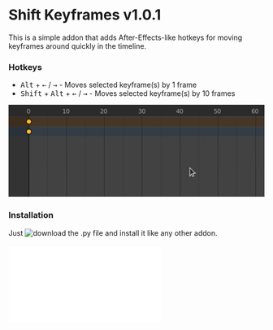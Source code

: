 # Shift Keyframes v1.0.1
This is a simple addon that adds After-Effects-like hotkeys for moving keyframes around quickly in the timeline.

### Hotkeys
- <kbd>Alt</kbd> + <kbd>←</kbd> / <kbd>→</kbd> - Moves selected keyframe(s) by 1 frame
- <kbd>Shift</kbd> + <kbd>Alt</kbd> + <kbd>←</kbd> / <kbd>→</kbd> - Moves selected keyframe(s) by 10 frames

![](demo.gif)

### Installation
Just ![download](https://github.com/karmaral/shift-keyframes/releases) the .py file and install it like any other addon.

#### ![Changelog](CHANGELOG.md)
